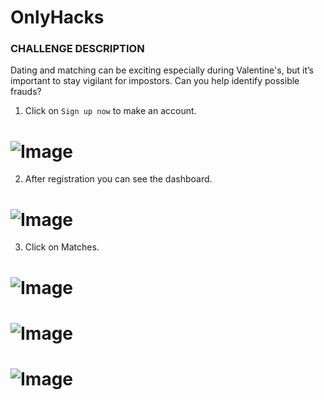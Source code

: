 # OnlyHacks

### CHALLENGE DESCRIPTION
Dating and matching can be exciting especially during Valentine's, but it’s important to stay vigilant for impostors. Can you help identify possible frauds?

1. Click on `Sign up now` to make an account.

# ![Image](https://github.com/user-attachments/assets/89e94ced-d2a8-465f-9249-fdba062832e0)

2. After registration you can see the dashboard.

# ![Image](https://github.com/user-attachments/assets/ff3c7567-e42e-44c2-85fc-c0ddc193327e)

3. Click on Matches.
# ![Image](https://github.com/user-attachments/assets/3deedf1b-5a6c-4107-9dbb-11ceba73ddbc)
# ![Image](https://github.com/user-attachments/assets/2762c5b2-14e5-4eaa-861e-1a7009943d4a)
# ![Image](https://github.com/user-attachments/assets/645f7261-25d2-49e4-915e-0839158c3ac5)
